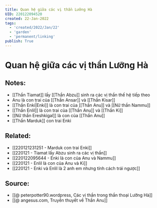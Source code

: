 ```yaml
---
title: Quan hệ giữa các vị thần Lưỡng Hà
UID: 220122094520
created: 22-Jan-2022
tags:
  - 'created/2022/Jan/22'
  - 'garden'
  - 'permanent/linking'
publish: True
---
```

# Quan hệ giữa các vị thần Lưỡng Hà
## Notes:
- [[Thần Tiamat]] lấy [[Thần Abzu]] sinh ra các vị thần thế hệ tiếp theo
- Anu là con trai của [[Thần Ansar]] và [[Thần Kisar]]
- [[Thần Enki|Enki]] là con trai của [[Thần Anu]] và [[Nữ thần Nammu]]
- [[Thần Enlil]] là con trai của [[Thần Anu]] và [[Thần Ki]]
- [[Nữ thần Ereshkigal]] là con của [[Thần Anu]]
- [[Thần Marduk]] con trai Enki

## Related:
- [[220121231251 - Marduk con trai Enki]]
- [[220121 - Tiamat lấy Abzu sinh ra các vị thần]]
- [[220122095644 - Enki là con của Anu và Nammu]]
- [[220121 - Enlil là con của Anu và Ki]]
- [[220121 - Enki và Enlil là 2 anh em nhưng tính cách trái ngược]]

## Source:
- [[@ peterpotter90.wordpress, Các vị thần trong thần thoại Lưỡng Hà]]
- [[@ angesus.com, Truyền thuyết về Thần Anu]]
